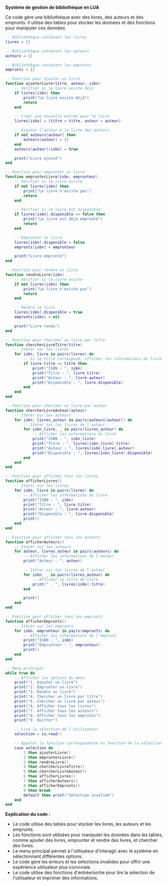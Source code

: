 **Système de gestion de bibliothèque en LUA**

Ce code gère une bibliothèque avec des livres, des auteurs et des emprunts. Il utilise des tables pour stocker les données et des fonctions pour manipuler ces données.

```lua
-- Bibliothèque contenant les livres
livres = {}

-- Bibliothèque contenant les auteurs
auteurs = {}

-- Bibliothèque contenant les emprunts
emprunts = {}

-- Fonction pour ajouter un livre
function ajouterLivre(titre, auteur, isbn)
    -- Vérifier si le livre existe déjà
    if livres[isbn] then
        print("Le livre existe déjà")
        return
    end

    -- Créer une nouvelle entrée pour le livre
    livres[isbn] = {titre = titre, auteur = auteur}

    -- Ajouter l'auteur à la liste des auteurs
    if not auteurs[auteur] then
        auteurs[auteur] = {}
    end
    auteurs[auteur][isbn] = true

    print("Livre ajouté")
end

-- Fonction pour emprunter un livre
function emprunterLivre(isbn, emprunteur)
    -- Vérifier si le livre existe
    if not livres[isbn] then
        print("Le livre n'existe pas")
        return
    end

    -- Vérifier si le livre est disponible
    if livres[isbn].disponible == false then
        print("Le livre est déjà emprunté")
        return
    end

    -- Emprunter le livre
    livres[isbn].disponible = false
    emprunts[isbn] = emprunteur

    print("Livre emprunté")
end

-- Fonction pour rendre un livre
function rendreLivre(isbn)
    -- Vérifier si le livre existe
    if not livres[isbn] then
        print("Le livre n'existe pas")
        return
    end

    -- Rendre le livre
    livres[isbn].disponible = true
    emprunts[isbn] = nil

    print("Livre rendu")
end

-- Fonction pour chercher un livre par titre
function chercherLivreTitre(titre)
    -- Itérer sur les livres
    for isbn, livre in pairs(livres) do
        -- Si le titre correspond, afficher les informations du livre
        if livre.titre == titre then
            print("ISBN : ", isbn)
            print("Titre : ", livre.titre)
            print("Auteur : ", livre.auteur)
            print("Disponible : ", livre.disponible)
        end
    end
end

-- Fonction pour chercher un livre par auteur
function chercherLivreAuteur(auteur)
    -- Itérer sur les auteurs
    for isbn, livres_auteur in pairs(auteurs[auteur]) do
        -- Itérer sur les livres de l'auteur
        for isbn_livre, _ in pairs(livres_auteur) do
            -- Afficher les informations du livre
            print("ISBN : ", isbn_livre)
            print("Titre : ", livres[isbn_livre].titre)
            print("Auteur : ", livres[isbn_livre].auteur)
            print("Disponible : ", livres[isbn_livre].disponible)
        end
    end
end

-- Fonction pour afficher tous les livres
function afficherLivres()
    -- Itérer sur les livres
    for isbn, livre in pairs(livres) do
        -- Afficher les informations du livre
        print("ISBN : ", isbn)
        print("Titre : ", livre.titre)
        print("Auteur : ", livre.auteur)
        print("Disponible : ", livre.disponible)
        print()
    end
end

-- Fonction pour afficher tous les auteurs
function afficherAuteurs()
    -- Itérer sur les auteurs
    for auteur, livres_auteur in pairs(auteurs) do
        -- Afficher les informations de l'auteur
        print("Auteur : ", auteur)

        -- Itérer sur les livres de l'auteur
        for isbn, _ in pairs(livres_auteur) do
            -- Afficher le titre du livre
            print(" - ", livres[isbn].titre)
        end

        print()
    end
end

-- Fonction pour afficher tous les emprunts
function afficherEmprunts()
    -- Itérer sur les emprunts
    for isbn, emprunteur in pairs(emprunts) do
        -- Afficher les informations de l'emprunt
        print("ISBN : ", isbn)
        print("Emprunteur : ", emprunteur)
        print()
    end
end

-- Menu principal
while true do
    -- Afficher les options du menu
    print("1. Ajouter un livre")
    print("2. Emprunter un livre")
    print("3. Rendre un livre")
    print("4. Chercher un livre par titre")
    print("5. Chercher un livre par auteur")
    print("6. Afficher tous les livres")
    print("7. Afficher tous les auteurs")
    print("8. Afficher tous les emprunts")
    print("9. Quitter")

    -- Lire la sélection de l'utilisateur
    selection = io.read()

    -- Appeler la fonction correspondante en fonction de la sélection
    case selection do
        1 then ajouterLivre()
        2 then emprunterLivre()
        3 then rendreLivre()
        4 then chercherLivreTitre()
        5 then chercherLivreAuteur()
        6 then afficherLivres()
        7 then afficherAuteurs()
        8 then afficherEmprunts()
        9 then break
        default then print("Sélection invalide")
    end
end
```

**Explication du code :**

* Le code utilise des tables pour stocker les livres, les auteurs et les emprunts.
* Les fonctions sont utilisées pour manipuler les données dans les tables, comme ajouter des livres, emprunter et rendre des livres, et chercher des livres.
* Le menu principal permet à l'utilisateur d'interagir avec le système en sélectionnant différentes options.
* Le code gère les erreurs et les sélections invalides pour offrir une expérience utilisateur plus conviviale.
* Le code utilise des fonctions d'entrée/sortie pour lire la sélection de l'utilisateur et imprimer des informations.